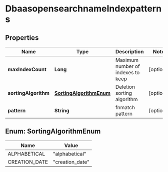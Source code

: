 # DbaasopensearchnameIndexpatterns

## Properties
Name | Type | Description | Notes
------------ | ------------- | ------------- | -------------
**maxIndexCount** | **Long** | Maximum number of indexes to keep |  [optional]
**sortingAlgorithm** | [**SortingAlgorithmEnum**](#SortingAlgorithmEnum) | Deletion sorting algorithm |  [optional]
**pattern** | **String** | fnmatch pattern |  [optional]

<a name="SortingAlgorithmEnum"></a>
## Enum: SortingAlgorithmEnum
Name | Value
---- | -----
ALPHABETICAL | &quot;alphabetical&quot;
CREATION_DATE | &quot;creation_date&quot;
